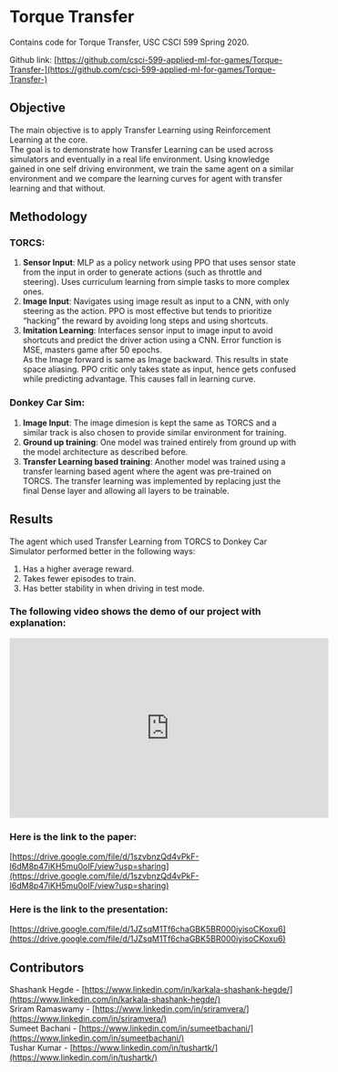 
# Torque Transfer

Contains code for Torque Transfer, USC CSCI 599 Spring 2020.

Github link: [https://github.com/csci-599-applied-ml-for-games/Torque-Transfer-](https://github.com/csci-599-applied-ml-for-games/Torque-Transfer-) <br/>

## Objective <br />
The main objective is to apply Transfer Learning using Reinforcement Learning at the core.<br/>
The goal is to demonstrate how Transfer Learning can be used across simulators and eventually in a real life environment. Using knowledge gained in one self driving environment, we train the same agent on a similar environment and we compare the learning curves for agent with transfer learning and that without. <br />

## Methodology <br/>
### TORCS: <br/>
1. **Sensor Input**: MLP as a policy network using PPO that uses sensor state from the input in order to generate actions (such as throttle and steering). Uses curriculum learning from simple tasks to more complex ones. <br />
2. **Image Input**: Navigates using image result as input to a CNN, with only steering as the action. PPO is most effective but tends to prioritize “hacking” the reward by avoiding long steps and using shortcuts. <br />
3. **Imitation Learning**: Interfaces sensor input to image input to avoid shortcuts and predict the driver action using a CNN. Error function is MSE, masters game after 50 epochs. <br /> As the Image forward is same as Image backward. This results in state space aliasing. PPO critic only takes state as input, hence gets confused while predicting advantage. This causes fall in learning curve. <br/>

### Donkey Car Sim: <br />
1. **Image Input**: The image dimesion is kept the same as TORCS and a similar track is also chosen to provide similar environment for training. <br />
2. **Ground up training**: One model was trained entirely from ground up with the model architecture as described before. <br />
3. **Transfer Learning based training**: Another model was trained using a transfer learning based agent where the agent was pre-trained on TORCS. The transfer learning was implemented by replacing just the final Dense layer and allowing all layers to be trainable. <br />

## Results <br />
The agent which used Transfer Learning from TORCS to Donkey Car Simulator performed better in the following ways: <br/>
1. Has a higher average reward. <br />
2. Takes fewer episodes to train. <br />
3. Has better stability in when driving in test mode.<br />

### The following video shows the demo of our project with explanation: <br />

<iframe width="560" height="315" src="https://www.youtube-nocookie.com/embed/184LlwAaF-4" frameborder="0" allow="accelerometer; autoplay; encrypted-media; gyroscope; picture-in-picture" allowfullscreen></iframe>

### Here is the link to the paper: <br />
[https://drive.google.com/file/d/1szvbnzQd4vPkF-I6dM8p47iKH5mu0oIF/view?usp=sharing](https://drive.google.com/file/d/1szvbnzQd4vPkF-I6dM8p47iKH5mu0oIF/view?usp=sharing) <br/>

### Here is the link to the presentation: <br />
[https://drive.google.com/file/d/1JZsqM1Tf6chaGBK5BR000iyisoCKoxu6](https://drive.google.com/file/d/1JZsqM1Tf6chaGBK5BR000iyisoCKoxu6) <br/>

## Contributors <br/>
Shashank Hegde - [https://www.linkedin.com/in/karkala-shashank-hegde/](https://www.linkedin.com/in/karkala-shashank-hegde/) <br/>
Sriram Ramaswamy - [https://www.linkedin.com/in/sriramvera/](https://www.linkedin.com/in/sriramvera/) <br/>
Sumeet Bachani - [https://www.linkedin.com/in/sumeetbachani/](https://www.linkedin.com/in/sumeetbachani/) <br/>
Tushar Kumar - [https://www.linkedin.com/in/tushartk/](https://www.linkedin.com/in/tushartk/) <br/>
